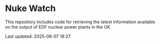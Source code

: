 # Nuke Watch

This repository includes code for retrieving the latest information available on the output of EDF nuclear power plants in the UK.

Last updated: 2025-08-07 18:27